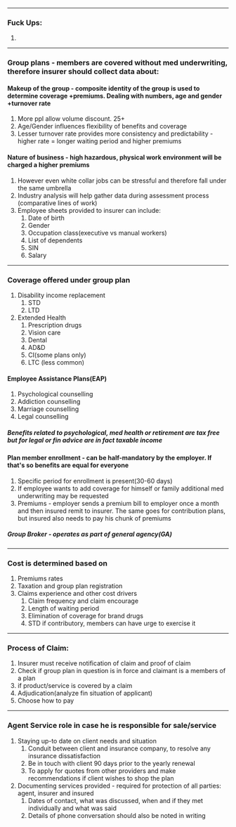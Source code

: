 ***
### Fuck Ups:
1. 
***
### Group plans - members are covered without med underwriting, therefore insurer should collect data about:

#### Makeup of the group - composite identity of the group is used to determine coverage +premiums. Dealing with numbers, age and gender +turnover rate 
1. More ppl allow volume discount. 25+
2. Age/Gender influences flexibility of benefits and coverage 
3. Lesser turnover rate provides more consistency and predictability - higher rate = longer waiting period and higher premiums 
#### Nature of business - high hazardous, physical work environment will be charged a higher premiums
1. However even white collar jobs can be stressful and therefore fall under the same umbrella
2. Industry analysis will help gather data during assessment process (comparative lines of work)
3. Employee sheets provided to insurer can include:
	1. Date of birth 
	2. Gender 
	3. Occupation class(executive vs manual workers)
	4. List of dependents
	5. SIN 
	6. Salary

***
### Coverage offered under group plan 
1. Disability income replacement 
	1. STD 
	2. LTD
2. Extended Health 
	1. Prescription drugs 
	2. Vision care
	3. Dental 
	4. AD&D
	5. CI(some plans only)
	6. LTC (less common)

#### Employee Assistance Plans(EAP)
1. Psychological counselling 
2. Addiction counselling 
3. Marriage counselling 
4. Legal counselling 

##### Benefits related to psychological, med health or retirement are tax free but for legal or fin advice are *in fact* taxable income 

#### Plan member enrollment - can be half-mandatory by the employer. If that's so benefits are equal for everyone
1. Specific period for enrollment is present(30-60 days)
2. If employee wants to add coverage for himself or family additional med underwriting may be requested 
3. Premiums - employer sends a premium bill to employer once a month and then insured remit to insurer. The same goes for contribution plans, but insured also needs to pay his chunk of premiums 

##### Group Broker - operates as part of general agency(GA)  

*** 

### Cost is determined based on
1. Premiums rates
2. Taxation and group plan registration 
3. Claims experience and other cost drivers 
	1. Claim frequency and claim encourage
	2. Length of waiting period 
	3. Elimination of coverage for brand drugs 
	4. STD if contributory, members can have urge to exercise it

***
### Process of Claim:
1. Insurer must receive notification of claim and proof of claim
2. Check if group plan in question is in force and claimant is a members of a plan
3. if product/service is covered by a claim
4. Adjudication(analyze fin situation of applicant)
5. Choose how to pay 

***
### Agent Service role in case he is responsible for sale/service 
1. Staying up-to date on client needs and situation
	1. Conduit between client and insurance company, to resolve any insurance dissatisfaction
	2. Be in touch with client 90 days prior to the yearly renewal 
	3. To apply for quotes from other providers and make recommendations if client wishes to shop the plan 
2. Documenting services provided - required for protection of all parties: agent, insurer and insured 
	1. Dates of contact, what was discussed, when and if they met individually and what was said 
	2. Details of phone conversation should also be noted in writing 




